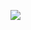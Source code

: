 ![](https://raw.githubusercontent.com/yaim0425/zzzYAIM0425-0700-icon-in-filled-barrels/main/Doc/base/(1).png)  
